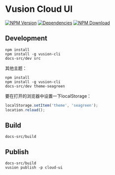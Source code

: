 # Vusion Cloud UI

[![NPM Version][npm-img]][npm-url]
[![Dependencies][david-img]][david-url]
[![NPM Download][download-img]][download-url]

[npm-img]: http://img.shields.io/npm/v/cloud-ui.vusion.svg?style=flat-square
[npm-url]: http://npmjs.org/package/cloud-ui.vusion
[david-img]: http://img.shields.io/david/vusion/cloud-ui.svg?style=flat-square
[david-url]: https://david-dm.org/vusion/cloud-ui
[download-img]: https://img.shields.io/npm/dm/cloud-ui.vusion.svg?style=flat-square
[download-url]: https://npmjs.org/package/cloud-ui.vusion

## Development

``` shell
npm install
npm install -g vusion-cli
docs-src/dev src
```

其他主题：

``` shell
npm install
npm install -g vusion-cli
docs-src/dev theme-seagreen
```

要在打开的浏览器中设置一下localStorage：

``` javascript
localStorage.setItem('theme', 'seagreen');
location.reload();
```

## Build

``` shell
docs-src/build
```

## Publish

``` shell
docs-src/build
vusion publish -p cloud-ui
```
